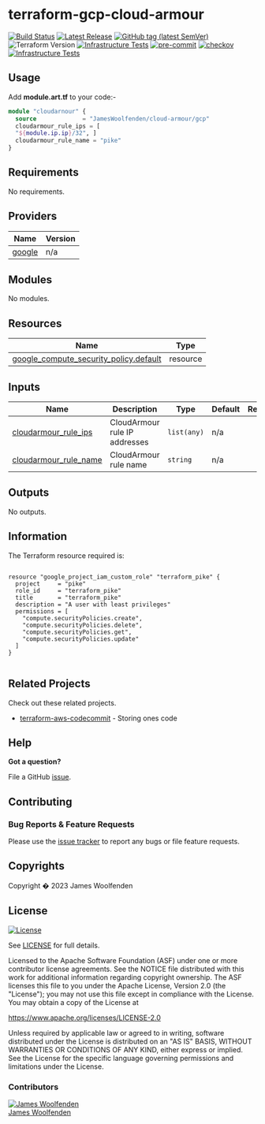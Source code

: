 # terraform-gcp-cloud-armour

[![Build Status](https://github.com/JamesWoolfenden/terraform-gcp-cloud-armour/workflows/Verify/badge.svg?branch=main)](https://github.com/JamesWoolfenden/terraform-gcp-cloud-armour)
[![Latest Release](https://img.shields.io/github/release/JamesWoolfenden/terraform-gcp-cloud-armour.svg)](https://github.com/JamesWoolfenden/terraform-gcp-cloud-armour/releases/latest)
[![GitHub tag (latest SemVer)](https://img.shields.io/github/tag/JamesWoolfenden/terraform-gcp-cloud-armour.svg?label=latest)](https://github.com/JamesWoolfenden/terraform-gcp-cloud-armour/releases/latest)
![Terraform Version](https://img.shields.io/badge/tf-%3E%3D0.14.0-blue.svg)
[![Infrastructure Tests](https://www.bridgecrew.cloud/badges/github/JamesWoolfenden/terraform-gcp-cloud-armour/cis_aws)](https://www.bridgecrew.cloud/link/badge?vcs=github&fullRepo=JamesWoolfenden%2Fterraform-gcp-cloud-armour&benchmark=CIS+AWS+V1.2)
[![pre-commit](https://img.shields.io/badge/pre--commit-enabled-brightgreen?logo=pre-commit&logoColor=white)](https://github.com/pre-commit/pre-commit)
[![checkov](https://img.shields.io/badge/checkov-verified-brightgreen)](https://www.checkov.io/)
[![Infrastructure Tests](https://www.bridgecrew.cloud/badges/github/jameswoolfenden/terraform-gcp-cloud-armour/general)](https://www.bridgecrew.cloud/link/badge?vcs=github&fullRepo=JamesWoolfenden%2Fterraform-gcp-cloud-armour&benchmark=INFRASTRUCTURE+SECURITY)

## Usage

Add **module.art.tf** to your code:-

```terraform
module "cloudarnour" {
  source             = "JamesWoolfenden/cloud-armour/gcp"
  cloudarmour_rule_ips = [
  "${module.ip.ip}/32", ]
  cloudarmour_rule_name = "pike"
}
```

<!-- BEGINNING OF PRE-COMMIT-TERRAFORM DOCS HOOK -->
## Requirements

No requirements.

## Providers

| Name | Version |
|------|---------|
| <a name="provider_google"></a> [google](#provider\_google) | n/a |

## Modules

No modules.

## Resources

| Name | Type |
|------|------|
| [google_compute_security_policy.default](https://registry.terraform.io/providers/hashicorp/google/latest/docs/resources/compute_security_policy) | resource |

## Inputs

| Name | Description | Type | Default | Required |
|------|-------------|------|---------|:--------:|
| <a name="input_cloudarmour_rule_ips"></a> [cloudarmour\_rule\_ips](#input\_cloudarmour\_rule\_ips) | CloudArmour rule IP addresses | `list(any)` | n/a | yes |
| <a name="input_cloudarmour_rule_name"></a> [cloudarmour\_rule\_name](#input\_cloudarmour\_rule\_name) | CloudArmour rule name | `string` | n/a | yes |

## Outputs

No outputs.
<!-- END OF PRE-COMMIT-TERRAFORM DOCS HOOK -->

## Information

<!-- BEGINNING OF PRE-COMMIT-PIKE DOCS HOOK -->
The Terraform resource required is:

```golang

resource "google_project_iam_custom_role" "terraform_pike" {
  project     = "pike"
  role_id     = "terraform_pike"
  title       = "terraform_pike"
  description = "A user with least privileges"
  permissions = [
    "compute.securityPolicies.create",
    "compute.securityPolicies.delete",
    "compute.securityPolicies.get",
    "compute.securityPolicies.update"
  ]
}


```
<!-- END OF PRE-COMMIT-PIKE DOCS HOOK -->

## Related Projects

Check out these related projects.

- [terraform-aws-codecommit](https://github.com/jameswoolfenden/terraform-aws-codebuild) - Storing ones code

## Help

**Got a question?**

File a GitHub [issue](https://github.com/jameswoolfenden/terraform-aws-bigquery/issues).

## Contributing

### Bug Reports & Feature Requests

Please use the [issue tracker](https://github.com/jameswoolfenden/terraform-aws-bigquery/issues) to report any bugs or file feature requests.

## Copyrights

Copyright � 2023 James Woolfenden

## License

[![License](https://img.shields.io/badge/License-Apache%202.0-blue.svg)](https://opensource.org/licenses/Apache-2.0)

See [LICENSE](LICENSE) for full details.

Licensed to the Apache Software Foundation (ASF) under one
or more contributor license agreements. See the NOTICE file
distributed with this work for additional information
regarding copyright ownership. The ASF licenses this file
to you under the Apache License, Version 2.0 (the
"License"); you may not use this file except in compliance
with the License. You may obtain a copy of the License at

<https://www.apache.org/licenses/LICENSE-2.0>

Unless required by applicable law or agreed to in writing,
software distributed under the License is distributed on an
"AS IS" BASIS, WITHOUT WARRANTIES OR CONDITIONS OF ANY
KIND, either express or implied. See the License for the
specific language governing permissions and limitations
under the License.

### Contributors

[![James Woolfenden][jameswoolfenden_avatar]][jameswoolfenden_homepage]<br/>[James Woolfenden][jameswoolfenden_homepage]

[jameswoolfenden_homepage]: https://github.com/jameswoolfenden
[jameswoolfenden_avatar]: https://github.com/jameswoolfenden.png?size=150
